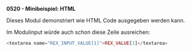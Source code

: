 **0520 - Minibeispiel: HTML**

Dieses Modul demonstriert wie HTML Code ausgegeben werden kann.

Im Modulinput würde auch schon diese Zeile ausreichen:

```php
<textarea name="REX_INPUT_VALUE[1]">REX_VALUE[1]</textarea>
```
